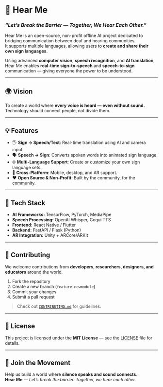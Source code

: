 # 🧏 Hear Me
### *“Let’s Break the Barrier — Together, We Hear Each Other.”*

Hear Me is an open-source, non-profit offline AI project dedicated to bridging communication between deaf and hearing communities.  
It supports multiple languages, allowing users to **create and share their own sign languages**.  

Using advanced **computer vision**, **speech recognition**, and **AI translation**, Hear Me enables **real-time sign-to-speech** and **speech-to-sign** communication — giving everyone the power to be understood.

---

## 🌍 Vision
To create a world where **every voice is heard — even without sound.**  
Technology should connect people, not divide them.

---

## 💡 Features
- 🖐️ **Sign → Speech/Text**: Real-time translation using AI and camera input.  
- 🗣️ **Speech → Sign**: Converts spoken words into animated sign language.  
- 🌐 **Multi-Language Support**: Create or customize your own sign language sets.  
- 📱 **Cross-Platform**: Mobile, desktop, and AR support.  
- ❤️ **Open Source & Non-Profit**: Built by the community, for the community.  

---

## 🧠 Tech Stack
- **AI Frameworks:** TensorFlow, PyTorch, MediaPipe  
- **Speech Processing:** OpenAI Whisper, Coqui TTS  
- **Frontend:** React Native / Flutter  
- **Backend:** FastAPI / Flask (Python)  
- **AR Integration:** Unity + ARCore/ARKit  

---

## 🤝 Contributing
We welcome contributions from **developers, researchers, designers, and educators** around the world.  
1. Fork the repository  
2. Create a new branch (`feature-newmodule`)  
3. Commit your changes  
4. Submit a pull request  

> Check out [`CONTRIBUTING.md`](CONTRIBUTING.md) for guidelines.

---

## 📜 License
This project is licensed under the **MIT License** — see the [LICENSE](LICENSE) file for details.

---

## 🌟 Join the Movement
Help us build a world where **silence speaks and sound connects**.  
**Hear Me** — *Let’s break the barrier. Together, we hear each other.*
